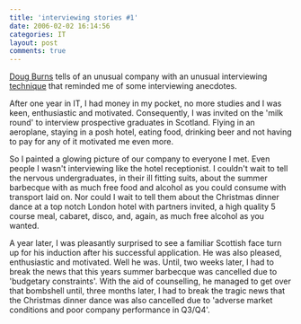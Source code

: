 ```yaml
---
title: 'interviewing stories #1'
date: 2006-02-02 16:14:56
categories: IT
layout: post
comments: true
---
```

[Doug Burns](http://oracledoug.com/serendipity) tells of an unusual
company with an unusual interviewing
[technique](http://oracledoug.com/serendipity/index.php?/archives/872-Now-Thats-What-I-Call-An-Interview!.html)
that reminded me of some interviewing anecdotes.

After one year in IT, I had money in my pocket, no more studies and I
was keen, enthusiastic and motivated. Consequently, I was invited on the
'milk round' to interview prospective graduates in Scotland. Flying in
an aeroplane, staying in a posh hotel, eating food, drinking beer and
not having to pay for any of it motivated me even more.

So I painted a glowing picture of our company to everyone I met. Even
people I wasn't interviewing like the hotel receptionist. I couldn't
wait to tell the nervous undergraduates, in their ill fitting suits,
about the summer barbecque with as much free food and alcohol as you
could consume with transport laid on. Nor could I wait to tell them
about the Christmas dinner dance at a top notch London hotel with
partners invited, a high quality 5 course meal, cabaret, disco, and,
again, as much free alcohol as you wanted.

A year later, I was pleasantly surprised to see a familiar Scottish face
turn up for his induction after his successful application. He was also
pleased, enthusiastic and motivated. Well he was. Until, two weeks
later, I had to break the news that this years summer barbecque was
cancelled due to 'budgetary constraints'. With the aid of counselling,
he managed to get over that bombshell until, three months later, I had
to break the tragic news that the Christmas dinner dance was also
cancelled due to 'adverse market conditions and poor company performance
in Q3/Q4'.

